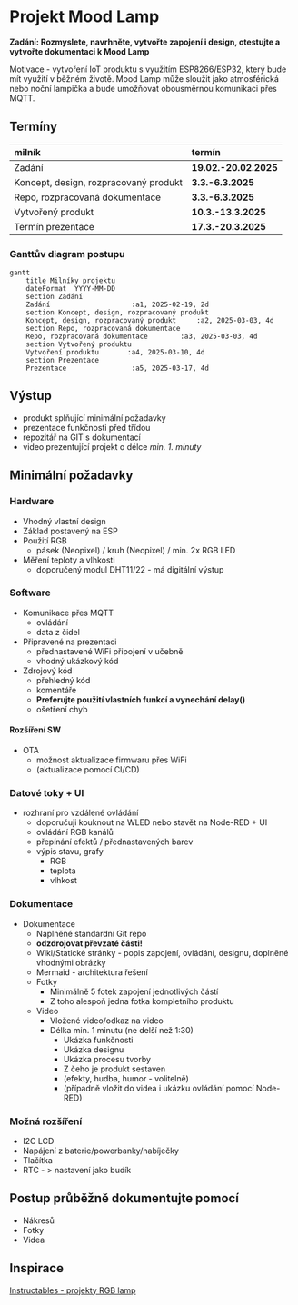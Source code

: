# Projekt Mood Lamp
**Zadání: Rozmyslete, navrhněte, vytvořte zapojení i design, otestujte a vytvořte dokumentaci k Mood Lamp**

Motivace - vytvoření IoT produktu s využitím ESP8266/ESP32, který bude mít využití v běžném životě. Mood Lamp může sloužit jako atmosférická nebo noční lampička a bude umožňovat obousměrnou komunikaci přes MQTT.

## Termíny
| milník                                | termín              |
| :------------------------------------ | :------------------ |
| Zadání                                | **19.02.-20.02.2025** |
| Koncept, design, rozpracovaný produkt | **3.3.-6.3.2025**  |
| Repo, rozpracovaná dokumentace        | **3.3.-6.3.2025** |
| Vytvořený produkt                     | **10.3.-13.3.2025** |
| Termín prezentace                     | **17.3.-20.3.2025** |

[^1]: Změněno na základě požadavků

### Ganttův diagram postupu
```mermaid
gantt
    title Milníky projektu
    dateFormat  YYYY-MM-DD
    section Zadání
    Zadání                    :a1, 2025-02-19, 2d
    section Koncept, design, rozpracovaný produkt
    Koncept, design, rozpracovaný produkt     :a2, 2025-03-03, 4d
    section Repo, rozpracovaná dokumentace
    Repo, rozpracovaná dokumentace        :a3, 2025-03-03, 4d
    section Vytvořený produktu
    Vytvoření produktu       :a4, 2025-03-10, 4d
    section Prezentace
    Prezentace                :a5, 2025-03-17, 4d
```
## Výstup
* produkt splňující minimální požadavky
* prezentace funkčnosti před třídou
* repozitář na GIT s dokumentací
* video prezentující projekt o délce *min. 1. minuty*

## Minimální požadavky
### Hardware
* Vhodný vlastní design
* Základ postavený na ESP
* Použití RGB
  * pásek (Neopixel) / kruh (Neopixel) / min. 2x RGB LED
* Měření teploty a vlhkosti
  * doporučený modul DHT11/22 - má digitální výstup
### Software
* Komunikace přes MQTT
  * ovládání
  * data z čidel
* Připravené na prezentaci
  * přednastavené WiFi připojení v učebně
  * vhodný ukázkový kód
* Zdrojový kód
  * přehledný kód
  * komentáře
  * **Preferujte použití vlastních funkcí a vynechání delay()**
  * ošetření chyb
#### Rozšíření SW
* OTA
  * možnost aktualizace firmwaru přes WiFi
  * (aktualizace pomocí CI/CD)
### Datové toky + UI
* rozhraní pro vzdálené ovládání
  * doporučuji kouknout na WLED nebo stavět na Node-RED + UI
  * ovládání RGB kanálů
  * přepínání efektů / přednastavených barev
  * výpis stavu, grafy
    * RGB
    * teplota
    * vlhkost
### Dokumentace
* Dokumentace
  * Naplněné standardní Git repo
  * **odzdrojovat převzaté části!**
  * Wiki/Statické stránky - popis zapojení, ovládání, designu, doplněné vhodnými obrázky
  * Mermaid - architektura řešení
  * Fotky
    * Minimálně 5 fotek zapojení jednotlivých částí
    * Z toho alespoň jedna fotka kompletního produktu
  * Video
    * Vložené video/odkaz na video
    * Délka min. 1 minutu (ne delší než 1:30)
      * Ukázka funkčnosti
      * Ukázka designu
      * Ukázka procesu tvorby
      * Z čeho je produkt sestaven
      * (efekty, hudba, humor - volitelně)
      * (případně vložit do videa i ukázku ovládání pomocí Node-RED)
### Možná rozšíření
* I2C LCD
* Napájení z baterie/powerbanky/nabíječky
* Tlačítka
* RTC - > nastavení jako budík
## Postup průběžně dokumentujte pomocí
* Nákresů
* Fotky
* Videa

## Inspirace
[Instructables - projekty RGB lamp](https://www.instructables.com/search/?q=rgb%20lamp&projects=all)